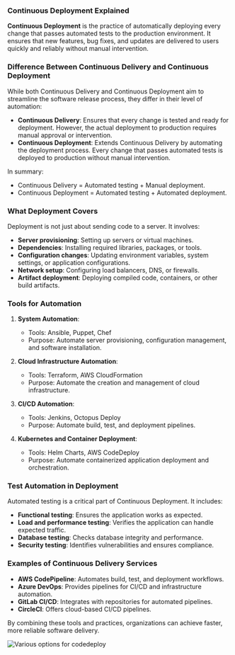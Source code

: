 ### Continuous Deployment Explained

**Continuous Deployment** is the practice of automatically deploying every change that passes automated tests to the production environment. It ensures that new features, bug fixes, and updates are delivered to users quickly and reliably without manual intervention.

### Difference Between Continuous Delivery and Continuous Deployment

While both Continuous Delivery and Continuous Deployment aim to streamline the software release process, they differ in their level of automation:

- **Continuous Delivery**: Ensures that every change is tested and ready for deployment. However, the actual deployment to production requires manual approval or intervention.
- **Continuous Deployment**: Extends Continuous Delivery by automating the deployment process. Every change that passes automated tests is deployed to production without manual intervention.

In summary:
- Continuous Delivery = Automated testing + Manual deployment.
- Continuous Deployment = Automated testing + Automated deployment.

### What Deployment Covers

Deployment is not just about sending code to a server. It involves:
- **Server provisioning**: Setting up servers or virtual machines.
- **Dependencies**: Installing required libraries, packages, or tools.
- **Configuration changes**: Updating environment variables, system settings, or application configurations.
- **Network setup**: Configuring load balancers, DNS, or firewalls.
- **Artifact deployment**: Deploying compiled code, containers, or other build artifacts.

### Tools for Automation

1. **System Automation**:
   - Tools: Ansible, Puppet, Chef
   - Purpose: Automate server provisioning, configuration management, and software installation.

2. **Cloud Infrastructure Automation**:
   - Tools: Terraform, AWS CloudFormation
   - Purpose: Automate the creation and management of cloud infrastructure.

3. **CI/CD Automation**:
   - Tools: Jenkins, Octopus Deploy
   - Purpose: Automate build, test, and deployment pipelines.

4. **Kubernetes and Container Deployment**:
   - Tools: Helm Charts, AWS CodeDeploy
   - Purpose: Automate containerized application deployment and orchestration.

### Test Automation in Deployment

Automated testing is a critical part of Continuous Deployment. It includes:
- **Functional testing**: Ensures the application works as expected.
- **Load and performance testing**: Verifies the application can handle expected traffic.
- **Database testing**: Checks database integrity and performance.
- **Security testing**: Identifies vulnerabilities and ensures compliance.

### Examples of Continuous Delivery Services

- **AWS CodePipeline**: Automates build, test, and deployment workflows.
- **Azure DevOps**: Provides pipelines for CI/CD and infrastructure automation.
- **GitLab CI/CD**: Integrates with repositories for automated pipelines.
- **CircleCI**: Offers cloud-based CI/CD pipelines.

By combining these tools and practices, organizations can achieve faster, more reliable software delivery.

![Various options for codedeploy](../assets/CodeDeploy.png)